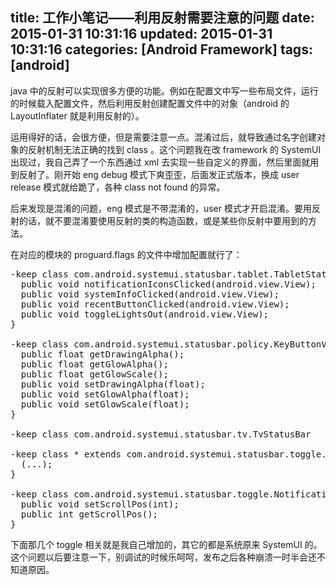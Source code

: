 title: 工作小笔记——利用反射需要注意的问题
date: 2015-01-31 10:31:16
updated: 2015-01-31 10:31:16
categories: [Android Framework]
tags: [android]
---

java 中的反射可以实现很多方便的功能。例如在配置文中写一些布局文件，运行的时候载入配置文件，然后利用反射创建配置文件中的对象（android 的 LayoutInflater 就是利用反射的）。

运用得好的话，会很方便，但是需要注意一点。混淆过后，就导致通过名字创建对象的反射机制无法正确的找到 class 。这个问题我在改 framework 的 SystemUI 出现过，我自己弄了一个东西通过 xml 去实现一些自定义的界面，然后里面就用到反射了。刚开始 eng debug 模式下爽歪歪，后面发正式版本，换成 user release 模式就给跪了，各种 class not found 的异常。

后来发现是混淆的问题，eng 模式是不带混淆的，user 模式才开启混淆。要用反射的话，就不要混淆要使用反射的类的构造函数，或是某些你反射中要用到的方法。

在对应的模块的 proguard.flags 的文件中增加配置就行了：

<pre config="brush:bash;toolbar:false;">
-keep class com.android.systemui.statusbar.tablet.TabletStatusBarService {
  public void notificationIconsClicked(android.view.View);
  public void systemInfoClicked(android.view.View);
  public void recentButtonClicked(android.view.View);
  public void toggleLightsOut(android.view.View);
}

-keep class com.android.systemui.statusbar.policy.KeyButtonView {
  public float getDrawingAlpha();
  public float getGlowAlpha();
  public float getGlowScale();
  public void setDrawingAlpha(float);
  public void setGlowAlpha(float);
  public void setGlowScale(float);
}

-keep class com.android.systemui.statusbar.tv.TvStatusBar

-keep class * extends com.android.systemui.statusbar.toggle.NotificationToggleController {
  <init>(...);
}

-keep class com.android.systemui.statusbar.toggle.NotificationToggleScroller {
  public void setScrollPos(int);
  public int getScrollPos();
}
</pre>

下面那几个 toggle 相关就是我自己增加的，其它的都是系统原来 SystemUI 的。这个问题以后要注意一下，别调试的时候乐呵呵，发布之后各种崩溃一时半会还不知道原因。


